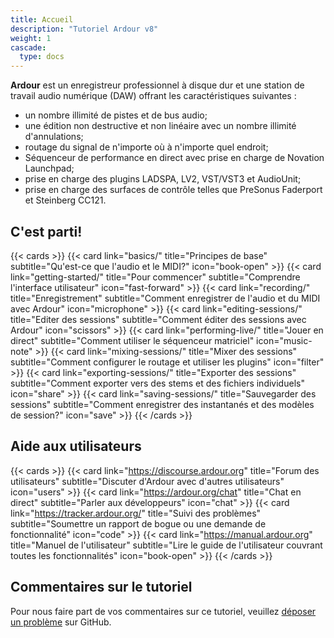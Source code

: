 ```yaml
---
title: Accueil
description: "Tutoriel Ardour v8"
weight: 1
cascade:
  type: docs
---
```


**Ardour** est un enregistreur professionnel à disque dur et une station de travail audio numérique (DAW) offrant les caractéristiques suivantes :

- un nombre illimité de pistes et de bus audio;
- une édition non destructive et non linéaire avec un nombre illimité d'annulations;
- routage du signal de n'importe où à n'importe quel endroit;
- Séquenceur de performance en direct avec prise en charge de Novation Launchpad;
- prise en charge des plugins LADSPA, LV2, VST/VST3 et AudioUnit;
- prise en charge des surfaces de contrôle telles que PreSonus Faderport et Steinberg CC121.

## C'est parti!

{{< cards >}}
  {{< card link="basics/" title="Principes de base" subtitle="Qu'est-ce que l'audio et le MIDI?" icon="book-open" >}}
  {{< card link="getting-started/" title="Pour commencer" subtitle="Comprendre l'interface utilisateur" icon="fast-forward" >}}
  {{< card link="recording/" title="Enregistrement" subtitle="Comment enregistrer de l'audio et du MIDI avec Ardour" icon="microphone" >}}
  {{< card link="editing-sessions/" title="Editer des sessions" subtitle="Comment éditer des sessions avec Ardour" icon="scissors" >}}
  {{< card link="performing-live/" title="Jouer en direct" subtitle="Comment utiliser le séquenceur matriciel" icon="music-note" >}}
  {{< card link="mixing-sessions/" title="Mixer des sessions" subtitle="Comment configurer le routage et utiliser les plugins" icon="filter" >}}
  {{< card link="exporting-sessions/" title="Exporter des sessions" subtitle="Comment exporter vers des stems et des fichiers individuels" icon="share" >}}
  {{< card link="saving-sessions/" title="Sauvegarder des sessions" subtitle="Comment enregistrer des instantanés et des modèles de session?" icon="save" >}}
{{< /cards >}}

## Aide aux utilisateurs

{{< cards >}}
  {{< card link="https://discourse.ardour.org" title="Forum des utilisateurs" subtitle="Discuter d'Ardour avec d'autres utilisateurs" icon="users" >}}
  {{< card link="https://ardour.org/chat" title="Chat en direct" subtitle="Parler aux développeurs" icon="chat" >}}
  {{< card link="https://tracker.ardour.org/" title="Suivi des problèmes" subtitle="Soumettre un rapport de bogue ou une demande de fonctionnalité" icon="code" >}}
  {{< card link="https://manual.ardour.org" title="Manuel de l'utilisateur" subtitle="Lire le guide de l'utilisateur couvrant toutes les fonctionnalités" icon="book-open" >}}
{{< /cards >}}

## Commentaires sur le tutoriel

Pour nous faire part de vos commentaires sur ce tutoriel, veuillez [déposer un problème](https://github.com/prokoudine/ardour-tutorial/issues) sur GitHub.